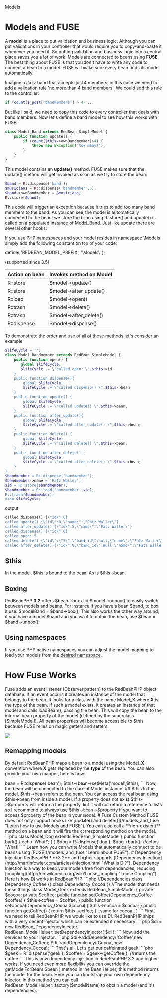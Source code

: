 <category>Models</category>

# Models and FUSE

A **model** is a place to put validation and business logic.
Although you can put validations in your controller that would require you to
copy-and-paste it whenever you need it. So putting validation and business logic
into a central place saves you a lot of work. Models are connected to beans
using **FUSE**. The best thing about FUSE is that you don't have to write any
code to connect a bean to a model. FUSE will make sure every bean finds its model
automatically.

Imagine a Jazz band that accepts just 4 members, in this case
we need to add a validation rule 'no more than 4 band members'.
We could add this rule to the controller:

```php
if (count($_post['bandmembers'] > 4) ...
```

But like I said, we need to copy this code to every controller
that deals with band members.
Now let's define a
band model to see how this works with FUSE:

```php
class Model_Band extends RedBean_SimpleModel {
	public function update() {
		if (count($this->ownBandmember)>4) {
			throw new Exception('too many!');
		}
	}
}
```

This model contains an **update()** method. FUSE makes sure that the update() method will get invoked
as soon as we try to store the bean:

```php
$band = R::dispense('band');
$musicians = R::dispense('bandmember',5);
$band->ownBandmember = $musicians;
R::store($band);
```

This code will trigger an exception because it tries to add too many band members to the band.
As you can see, the model is automatically connected to the bean; we store the bean using R::store() and
update() is called on a populated instance of Model_Band. Just like update there are several other hooks:

If you use PHP namespaces and your model resides in namespace \Models simply add the following constant
on top of your code:

define( 'REDBEAN_MODEL_PREFIX', '\\Models\\' );

(supported since 3.5)

<table>
	<thead><tr><th>Action on bean</th><th>Invokes method on Model</th></tr></thead>
	<tbody>
		<tr><td>R::store</td><td>$model-&gt;update()</td></tr>
		<tr><td>R::store</td><td>$model-&gt;after_update()</td></tr>
		<tr><td>R::load</td><td>$model-&gt;open()</td></tr>
		<tr><td>R::trash</td><td>$model-&gt;delete()</td></tr>
		<tr><td>R::trash</td><td>$model-&gt;after_delete()</td></tr>
		<tr><td>R::dispense</td><td>$model-&gt;dispense()</td></tr>
	</tbody>
</table>

To demonstrate the order and use of all of these methods let's consider
an example:

```php
$lifeCycle = '';
class Model_Bandmember extends RedBean_SimpleModel {
	public function open() {
	   global $lifeCycle;
	   $lifeCycle .= \"called open: \".$this->id;
	}
	public function dispense(){
		global $lifeCycle;
		$lifeCycle .= \"called dispense() \".$this->bean;
	}
	public function update() {
		global $lifeCycle;
		$lifeCycle .= \"called update() \".$this->bean;
	}
	public function after_update(){
		global $lifeCycle;
		$lifeCycle .= \"called after_update() \".$this->bean;
	}
	public function delete() {
		global $lifeCycle;
		$lifeCycle .= \"called delete() \".$this->bean;
	}
	public function after_delete() {
		global $lifeCycle;
		$lifeCycle .= \"called after_delete() \".$this->bean;
	}
}
$bandmember = R::dispense('bandmember');
$bandmember->name = 'Fatz Waller';
$id = R::store($bandmember);
$bandmember = R::load('bandmember',$id);
R::trash($bandmember);
echo $lifeCycle;
```

output:

```php
called dispense() {\"id\":0}
called update() {\"id\":0,\"name\":\"Fatz Waller\"}
called after_update() {\"id\":5,\"name\":\"Fatz Waller\"}
called dispense() {\"id\":0}
called open: 5
called delete() {\"id\":\"5\",\"band_id\":null,\"name\":\"Fatz Waller\"}
called after_delete() {\"id\":0,\"band_id\":null,\"name\":\"Fatz Waller\"}
```

## $this

In the model, $this is bound to the bean. As is $this-&gt;bean.

## Boxing

RedBeanPHP **3.2** offers $bean->box and $model->unbox() to easily switch between models and beans.
For instance if you have a bean $band, to box it use: $modelBand = $band->box(); This also works the other way
around; if you have a model $band and you want to obtain the bean, use $bean = $band->unbox();

## Using namespaces

If you use PHP native namespaces you can adjust the model mapping to load
your models from the
[desired namespace](/how_fuse_works#namespaces "Learn more about using RedBeanPHP ORM models with PHP namespaces").

# How Fuse Works

Fuse adds an event listener (Observer pattern) to the RedBeanPHP object database.
If an event occurs it creates an instance of the model that belongs to the bean.
It looks for a class with the name Model_**X** where **X** is the type of the bean.
If such a model exists, it creates an instance of that model and calls loadBean(), passing the bean.
This will copy the bean to the internal bean property of the model (defined by the superclass [SimpleModel]).
All bean properties will become accessible to $this because FUSE relies on magic getters and setters.

![](img/fuse.jpeg)

## Remapping models

By default RedBeanPHP maps a bean to a model using the Model_**X** convention where **X** gets replaced by the
**type** of the bean. You can also provide your own mapper, here is how:

<?php
echo code("
$formatter = new MyModelFormatter;
RedBean_ModelHelper::setModelFormatter($formatter);
```

Here we tell RedBeanPHP to use the MyModelFormatter class to find the correct bean-to-model mapping.
This class looks like this:

<?php
echo code("
class MyModelFormatter implements RedBean_IModelFormatter {
	public function formatModel($model) {
		return $model.'_Object';
	}
}
```

This class will make sure that a bean of type 'coffee' will be mapped to Coffee_Object instead of Model_Coffee.

## Namespaces

RedBeanPHP uses Poor man's namespacing, not the PHP backslash namespaces.
However if you want to use models in a PHP backslash namespace you can remap the Model Formatter
like this:

```php
class MyModelFormatter implements RedBean_IModelFormatter {
		public function formatModel($model) {
				return '\\\'.'Models'.'\\\'.$model;
		}
}
$formatter = new MyModelFormatter;
RedBean_ModelHelper::setModelFormatter($formatter);

```

This example will load Models from the Models namespace.

In RedBeanPHP 3.5 the space.php script will append this code (NSModelFormatter)
for you to the namespaced file.

In formatModel() use func_get_arg(1) to obtain the bean as well. (since RedBeanPHP 3.1)

## Setting the bean in a Model

Sometimes you want FUSE to work the other way around. You call a **static method** on a model
and you want to set a bean in the model manually.
To accomplish this set the reference to the model as a meta property:

```php
$this->bean = R::dispense('bean');
$this->bean->setMeta('model',$this);
```

Now, the bean will be connected to the current Model instance.

## $this

In the model, $this-&gt;bean refers to the bean. You can access the real bean using $this->bean from inside a model.
If a property does not exist $this-&gt;$property will return a the property, but it will not return a reference to lists
so I recommend to always use $this-&gt;bean-&gt;$property if you want to access $property of the bean in your model.

# Fuse Custom Method

FUSE does not only support hooks like [update() and delete()](/models_and_fuse "Learn how to use Models and FUSE"). You can also call
a **non-existent** method on a bean and it will fire the corresponding method on the model.

```php
class Model_Dog extends RedBean_SimpleModel {
		public function bark() {
				echo 'Whaf!';
		}
}

$dog = R::dispense('dog');
$dog->bark(); //echos 'Whaf!'
```

Learn how you can write Models that automatically connect to be beans using [FUSE](/models_and_fuse "Learn about FUSE").

# Dependency Injection

RedBeanPHP **3.2** and higher supports [Dependency Injection](http://martinfowler.com/articles/injection.html "What is DI?").
Dependency Injection is a way to keep your models free from dependencies, reducing [coupling](http://en.wikipedia.org/wiki/Loose_coupling "Loose Coupling").
Here is how DI works in RedBeanPHP:

```php
//Dependencies
class Dependency_Coffee {}
class Dependency_Cocoa {}

//The model that needs these things
class Model_Geek extends RedBean_SimpleModel {
private $cocoa;
private $coffee;
public function setCoffee(Dependency_Coffee $coffee) {
	$this->coffee = $coffee;
}
public function setCocoa(Dependency_Cocoa $cocoa) {
	$this->cocoa = $cocoa;
}
public function getCoffee() {
	return $this->coffee;
}
..same for cocoa..
}
```

First, we need to tell RedBeanPHP we would like to use DI. RedBeanPHP ships with a very
decent injector which can be extended
 if necessary:

```php
$di = new RedBean_DependencyInjector;
RedBean_ModelHelper::setDependencyInjector( $di );
```

Now, add the services to your injector:

```php
$di->addDependency('Coffee',new Dependency_Coffee);
$di->addDependency('Cocoa',new Dependency_Cocoa);
```

That's all. Let's get our caffeinated geek!

```php
$geek = R::dispense('geek');
$coffee = $geek->getCoffee(); //returns the coffee
```

This is how dependency injection in RedBeanPHP 3.2 and higher works. If you need even more
flexibility you can override the getModelForBean( $bean ) method in the Bean Helper, this method
returns the model for the bean. Here you can bootstrap your own dependency injector. In this method
you can call RedBean_ModelHelper::factory($modelName) to obtain a model (and it's dependencies).
